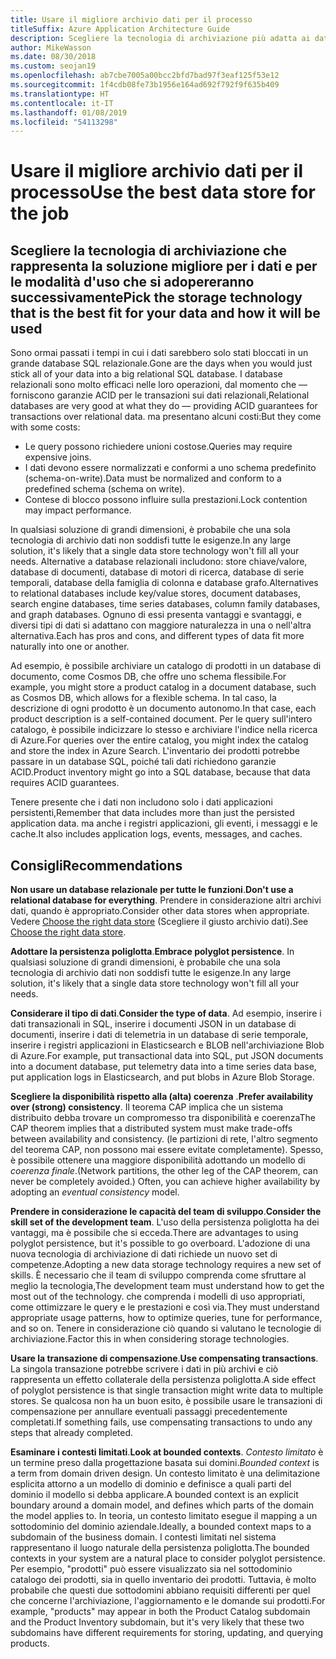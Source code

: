 ```yaml
---
title: Usare il migliore archivio dati per il processo
titleSuffix: Azure Application Architecture Guide
description: Scegliere la tecnologia di archiviazione più adatta ai dati e alle modalità d'utilizzo previste.
author: MikeWasson
ms.date: 08/30/2018
ms.custom: seojan19
ms.openlocfilehash: ab7cbe7005a00bcc2bfd7bad97f3eaf125f53e12
ms.sourcegitcommit: 1f4cdb08fe73b1956e164ad692f792f9f635b409
ms.translationtype: HT
ms.contentlocale: it-IT
ms.lasthandoff: 01/08/2019
ms.locfileid: "54113298"
---
```

# <a name="use-the-best-data-store-for-the-job"></a><span data-ttu-id="4fb8d-103">Usare il migliore archivio dati per il processo</span><span class="sxs-lookup"><span data-stu-id="4fb8d-103">Use the best data store for the job</span></span>

## <a name="pick-the-storage-technology-that-is-the-best-fit-for-your-data-and-how-it-will-be-used"></a><span data-ttu-id="4fb8d-104">Scegliere la tecnologia di archiviazione che rappresenta la soluzione migliore per i dati e per le modalità d'uso che si adopereranno successivamente</span><span class="sxs-lookup"><span data-stu-id="4fb8d-104">Pick the storage technology that is the best fit for your data and how it will be used</span></span>

<span data-ttu-id="4fb8d-105">Sono ormai passati i tempi in cui i dati sarebbero solo stati bloccati in un grande database SQL relazionale.</span><span class="sxs-lookup"><span data-stu-id="4fb8d-105">Gone are the days when you would just stick all of your data into a big relational SQL database.</span></span> <span data-ttu-id="4fb8d-106">I database relazionali sono molto efficaci nelle loro operazioni, dal momento che &mdash; forniscono garanzie ACID per le transazioni sui dati relazionali,</span><span class="sxs-lookup"><span data-stu-id="4fb8d-106">Relational databases are very good at what they do &mdash; providing ACID guarantees for transactions over relational data.</span></span> <span data-ttu-id="4fb8d-107">ma presentano alcuni costi:</span><span class="sxs-lookup"><span data-stu-id="4fb8d-107">But they come with some costs:</span></span>

- <span data-ttu-id="4fb8d-108">Le query possono richiedere unioni costose.</span><span class="sxs-lookup"><span data-stu-id="4fb8d-108">Queries may require expensive joins.</span></span>
- <span data-ttu-id="4fb8d-109">I dati devono essere normalizzati e conformi a uno schema predefinito (schema-on-write).</span><span class="sxs-lookup"><span data-stu-id="4fb8d-109">Data must be normalized and conform to a predefined schema (schema on write).</span></span>
- <span data-ttu-id="4fb8d-110">Contese di blocco possono influire sulla prestazioni.</span><span class="sxs-lookup"><span data-stu-id="4fb8d-110">Lock contention may impact performance.</span></span>

<span data-ttu-id="4fb8d-111">In qualsiasi soluzione di grandi dimensioni, è probabile che una sola tecnologia di archivio dati non soddisfi tutte le esigenze.</span><span class="sxs-lookup"><span data-stu-id="4fb8d-111">In any large solution, it's likely that a single data store technology won't fill all your needs.</span></span> <span data-ttu-id="4fb8d-112">Alternative a database relazionali includono: store chiave/valore, database di documenti, database di motori di ricerca, database di serie temporali, database della famiglia di colonna e database grafo.</span><span class="sxs-lookup"><span data-stu-id="4fb8d-112">Alternatives to relational databases include key/value stores, document databases, search engine databases, time series databases, column family databases, and graph databases.</span></span> <span data-ttu-id="4fb8d-113">Ognuno di essi presenta vantaggi e svantaggi, e diversi tipi di dati si adattano con maggiore naturalezza in una o nell'altra alternativa.</span><span class="sxs-lookup"><span data-stu-id="4fb8d-113">Each has pros and cons, and different types of data fit more naturally into one or another.</span></span>

<span data-ttu-id="4fb8d-114">Ad esempio, è possibile archiviare un catalogo di prodotti in un database di documento, come Cosmos DB, che offre uno schema flessibile.</span><span class="sxs-lookup"><span data-stu-id="4fb8d-114">For example, you might store a product catalog in a document database, such as Cosmos DB, which allows for a flexible schema.</span></span> <span data-ttu-id="4fb8d-115">In tal caso, la descrizione di ogni prodotto è un documento autonomo.</span><span class="sxs-lookup"><span data-stu-id="4fb8d-115">In that case, each product description is a self-contained document.</span></span> <span data-ttu-id="4fb8d-116">Per le query sull'intero catalogo, è possibile indicizzare lo stesso e archiviare l'indice nella ricerca di Azure.</span><span class="sxs-lookup"><span data-stu-id="4fb8d-116">For queries over the entire catalog, you might index the catalog and store the index in Azure Search.</span></span> <span data-ttu-id="4fb8d-117">L'inventario dei prodotti potrebbe passare in un database SQL, poiché tali dati richiedono garanzie ACID.</span><span class="sxs-lookup"><span data-stu-id="4fb8d-117">Product inventory might go into a SQL database, because that data requires ACID guarantees.</span></span>

<span data-ttu-id="4fb8d-118">Tenere presente che i dati non includono solo i dati applicazioni persistenti,</span><span class="sxs-lookup"><span data-stu-id="4fb8d-118">Remember that data includes more than just the persisted application data.</span></span> <span data-ttu-id="4fb8d-119">ma anche i registri applicazioni, gli eventi, i messaggi e le cache.</span><span class="sxs-lookup"><span data-stu-id="4fb8d-119">It also includes application logs, events, messages, and caches.</span></span>

## <a name="recommendations"></a><span data-ttu-id="4fb8d-120">Consigli</span><span class="sxs-lookup"><span data-stu-id="4fb8d-120">Recommendations</span></span>

<span data-ttu-id="4fb8d-121">**Non usare un database relazionale per tutte le funzioni**.</span><span class="sxs-lookup"><span data-stu-id="4fb8d-121">**Don't use a relational database for everything**.</span></span> <span data-ttu-id="4fb8d-122">Prendere in considerazione altri archivi dati, quando è appropriato.</span><span class="sxs-lookup"><span data-stu-id="4fb8d-122">Consider other data stores when appropriate.</span></span> <span data-ttu-id="4fb8d-123">Vedere [Choose the right data store][data-store-overview] (Scegliere il giusto archivio dati).</span><span class="sxs-lookup"><span data-stu-id="4fb8d-123">See [Choose the right data store][data-store-overview].</span></span>

<span data-ttu-id="4fb8d-124">**Adottare la persistenza poliglotta**.</span><span class="sxs-lookup"><span data-stu-id="4fb8d-124">**Embrace polyglot persistence**.</span></span> <span data-ttu-id="4fb8d-125">In qualsiasi soluzione di grandi dimensioni, è probabile che una sola tecnologia di archivio dati non soddisfi tutte le esigenze.</span><span class="sxs-lookup"><span data-stu-id="4fb8d-125">In any large solution, it's likely that a single data store technology won't fill all your needs.</span></span>

<span data-ttu-id="4fb8d-126">**Considerare il tipo di dati**.</span><span class="sxs-lookup"><span data-stu-id="4fb8d-126">**Consider the type of data**.</span></span> <span data-ttu-id="4fb8d-127">Ad esempio, inserire i dati transazionali in SQL, inserire i documenti JSON in un database di documenti, inserire i dati di telemetria in un database di serie temporale, inserire i registri applicazioni in Elasticsearch e BLOB nell'archiviazione Blob di Azure.</span><span class="sxs-lookup"><span data-stu-id="4fb8d-127">For example, put transactional data into SQL, put JSON documents into a document database, put telemetry data into a time series data base, put application logs in Elasticsearch, and put blobs in Azure Blob Storage.</span></span>

<span data-ttu-id="4fb8d-128">**Scegliere la disponibilità rispetto alla (alta) coerenza** .</span><span class="sxs-lookup"><span data-stu-id="4fb8d-128">**Prefer availability over (strong) consistency**.</span></span> <span data-ttu-id="4fb8d-129">Il teorema CAP implica che un sistema distribuito debba trovare un compromesso tra disponibilità e coerenza</span><span class="sxs-lookup"><span data-stu-id="4fb8d-129">The CAP theorem implies that a distributed system must make trade-offs between availability and consistency.</span></span> <span data-ttu-id="4fb8d-130">(le partizioni di rete, l'altro segmento del teorema CAP, non possono mai essere evitate completamente). Spesso, è possibile ottenere una maggiore disponibilità adottando un modello di *coerenza finale*.</span><span class="sxs-lookup"><span data-stu-id="4fb8d-130">(Network partitions, the other leg of the CAP theorem, can never be completely avoided.) Often, you can achieve higher availability by adopting an *eventual consistency* model.</span></span>

<span data-ttu-id="4fb8d-131">**Prendere in considerazione le capacità del team di sviluppo**.</span><span class="sxs-lookup"><span data-stu-id="4fb8d-131">**Consider the skill set of the development team**.</span></span> <span data-ttu-id="4fb8d-132">L'uso della persistenza poliglotta ha dei vantaggi, ma è possibile che si ecceda.</span><span class="sxs-lookup"><span data-stu-id="4fb8d-132">There are advantages to using polyglot persistence, but it's possible to go overboard.</span></span> <span data-ttu-id="4fb8d-133">L'adozione di una nuova tecnologia di archiviazione di dati richiede un nuovo set di competenze.</span><span class="sxs-lookup"><span data-stu-id="4fb8d-133">Adopting a new data storage technology requires a new set of skills.</span></span> <span data-ttu-id="4fb8d-134">È necessario che il team di sviluppo comprenda come sfruttare al meglio la tecnologia,</span><span class="sxs-lookup"><span data-stu-id="4fb8d-134">The development team must understand how to get the most out of the technology.</span></span> <span data-ttu-id="4fb8d-135">che comprenda i modelli di uso appropriati, come ottimizzare le query e le prestazioni e così via.</span><span class="sxs-lookup"><span data-stu-id="4fb8d-135">They must understand appropriate usage patterns, how to optimize queries, tune for performance, and so on.</span></span> <span data-ttu-id="4fb8d-136">Tenere in considerazione ciò quando si valutano le tecnologie di archiviazione.</span><span class="sxs-lookup"><span data-stu-id="4fb8d-136">Factor this in when considering storage technologies.</span></span>

<span data-ttu-id="4fb8d-137">**Usare la transazione di compensazione**.</span><span class="sxs-lookup"><span data-stu-id="4fb8d-137">**Use compensating transactions**.</span></span> <span data-ttu-id="4fb8d-138">La singola transazione potrebbe scrivere i dati in più archivi e ciò rappresenta un effetto collaterale della persistenza poliglotta.</span><span class="sxs-lookup"><span data-stu-id="4fb8d-138">A side effect of polyglot persistence is that single transaction might write data to multiple stores.</span></span> <span data-ttu-id="4fb8d-139">Se qualcosa non ha un buon esito, è possibile usare le transazioni di compensazione per annullare eventuali passaggi precedentemente completati.</span><span class="sxs-lookup"><span data-stu-id="4fb8d-139">If something fails, use compensating transactions to undo any steps that already completed.</span></span>

<span data-ttu-id="4fb8d-140">**Esaminare i contesti limitati**.</span><span class="sxs-lookup"><span data-stu-id="4fb8d-140">**Look at bounded contexts**.</span></span> <span data-ttu-id="4fb8d-141">*Contesto limitato* è un termine preso dalla progettazione basata sui domini.</span><span class="sxs-lookup"><span data-stu-id="4fb8d-141">*Bounded context* is a term from domain driven design.</span></span> <span data-ttu-id="4fb8d-142">Un contesto limitato è una delimitazione esplicita attorno a un modello di dominio e definisce a quali parti del dominio il modello si debba applicare.</span><span class="sxs-lookup"><span data-stu-id="4fb8d-142">A bounded context is an explicit boundary around a domain model, and defines which parts of the domain the model applies to.</span></span> <span data-ttu-id="4fb8d-143">In teoria, un contesto limitato esegue il mapping a un sottodominio del dominio aziendale.</span><span class="sxs-lookup"><span data-stu-id="4fb8d-143">Ideally, a bounded context maps to a subdomain of the business domain.</span></span> <span data-ttu-id="4fb8d-144">I contesti limitati nel sistema rappresentano il luogo naturale della persistenza poliglotta.</span><span class="sxs-lookup"><span data-stu-id="4fb8d-144">The bounded contexts in your system are a natural place to consider polyglot persistence.</span></span> <span data-ttu-id="4fb8d-145">Per esempio, "prodotti" può essere visualizzato sia nel sottodominio catalogo dei prodotti, sia in quello inventario dei prodotti. Tuttavia, è molto probabile che questi due sottodomini abbiano requisiti differenti per quel che concerne l'archiviazione, l'aggiornamento e le domande sui prodotti.</span><span class="sxs-lookup"><span data-stu-id="4fb8d-145">For example, "products" may appear in both the Product Catalog subdomain and the Product Inventory subdomain, but it's very likely that these two subdomains have different requirements for storing, updating, and querying products.</span></span>

[data-store-overview]: ../technology-choices/data-store-overview.md
